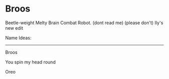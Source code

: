 # Broos
Beetle-weight Melty Brain Combat Robot.
(dont read me)
(please don't)
Ily's new edit

Name Ideas:
***********
Broos

You spin my head round

Oreo
